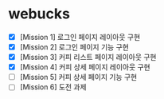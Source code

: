 # webucks

- [x] [Mission 1] 로그인 페이지 레이아웃 구현
- [x] [Mission 2] 로그인 페이지 기능 구현
- [x] [Mission 3] 커피 리스트 페이지 레이아웃 구현
- [x] [Mission 4] 커피 상세 페이지 레이아웃 구현
- [ ] [Mission 5] 커피 상세 페이지 기능 구현
- [ ] [Mission 6] 도전 과제
